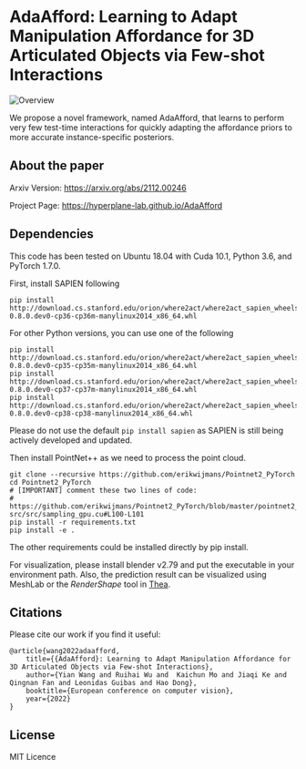 # AdaAfford: Learning to Adapt Manipulation Affordance for 3D Articulated Objects via Few-shot Interactions

![Overview](/images/adagif2.gif)

We propose a novel framework, named AdaAfford, that learns to perform very few test-time interactions for quickly adapting the affordance priors to more accurate instance-specific posteriors.

## About the paper

Arxiv Version: https://arxiv.org/abs/2112.00246

Project Page: https://hyperplane-lab.github.io/AdaAfford

## Dependencies

This code has been tested on Ubuntu 18.04 with Cuda 10.1, Python 3.6, and PyTorch 1.7.0.

First, install SAPIEN following

    pip install http://download.cs.stanford.edu/orion/where2act/where2act_sapien_wheels/sapien-0.8.0.dev0-cp36-cp36m-manylinux2014_x86_64.whl

For other Python versions, you can use one of the following

    pip install http://download.cs.stanford.edu/orion/where2act/where2act_sapien_wheels/sapien-0.8.0.dev0-cp35-cp35m-manylinux2014_x86_64.whl
    pip install http://download.cs.stanford.edu/orion/where2act/where2act_sapien_wheels/sapien-0.8.0.dev0-cp37-cp37m-manylinux2014_x86_64.whl
    pip install http://download.cs.stanford.edu/orion/where2act/where2act_sapien_wheels/sapien-0.8.0.dev0-cp38-cp38-manylinux2014_x86_64.whl

Please do not use the default `pip install sapien` as SAPIEN is still being actively developed and updated.

Then install PointNet++ as we need to process the point cloud.

    git clone --recursive https://github.com/erikwijmans/Pointnet2_PyTorch
    cd Pointnet2_PyTorch
    # [IMPORTANT] comment these two lines of code:
    #   https://github.com/erikwijmans/Pointnet2_PyTorch/blob/master/pointnet2_ops_lib/pointnet2_ops/_ext-src/src/sampling_gpu.cu#L100-L101
    pip install -r requirements.txt
    pip install -e .

The other requirements could be installed directly by pip install.

For visualization, please install blender v2.79 and put the executable in your environment path.
Also, the prediction result can be visualized using MeshLab or the *RenderShape* tool in [Thea](https://github.com/sidch/thea).

## Citations

Please cite our work if you find it useful:

    @article{wang2022adaafford,
        title={{AdaAfford}: Learning to Adapt Manipulation Affordance for 3D Articulated Objects via Few-shot Interactions},
        author={Yian Wang and Ruihai Wu and  Kaichun Mo and Jiaqi Ke and Qingnan Fan and Leonidas Guibas and Hao Dong},
        booktitle={European conference on computer vision},
        year={2022}
    }


## License

MIT Licence

